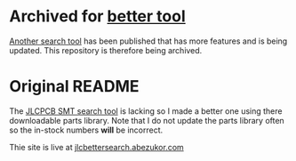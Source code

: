 # Archived for [better tool](https://github.com/yaqwsx/jlcparts)
[Another search tool](https://github.com/yaqwsx/jlcparts) has been published that has more features and is being updated. This repository is therefore being archived.
# Original README

The [JLCPCB SMT search tool](https://jlcpcb.com/parts) is lacking so I made a better one using there downloadable parts library. Note that I do not update the parts library often so the in-stock numbers **will** be incorrect.

Thie site is live at [jlcbettersearch.abezukor.com](http://jlcbettersearch.abezukor.com/)
